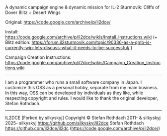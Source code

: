 A dynamic campaign engine & dynamic mission for IL-2 Sturmovik: Cliffs of Dover Blitz + Desert Wings

Original: https://code.google.com/archive/p/il2dce/

Install: https://code.google.com/archive/p/il2dce/wikis/Install_Instructions.wiki
 (+ Blitz edition: https://forum.il2sturmovik.com/topic/90336-as-a-qmb-is-currently-wip-lets-discuss-what-it-needs-to-be-successful/ )

Campaign Creation Instructions: https://code.google.com/archive/p/il2dce/wikis/Campaign_Creation_Instructions.wiki


---
I am a programmer who runs a small software company in Japan.
I customize this OSS as a personal hobby, separate from my main business.
In this way, OSS can be developed by individuals as they like, while respecting copyright and rules. I would like to thank the original developer, Stefan Rothdach.

---
IL2DCE [Forked by silkyskyj]
Copyright © Stefan Rothdach 2011- & silkyskyj 2025-
silkyskyj https://github.com/silkyskyj/il2dce
Stefan Rothdach https://github.com/il2dce/il2dc (https://code.google.com/archive/p/il2dce/)
